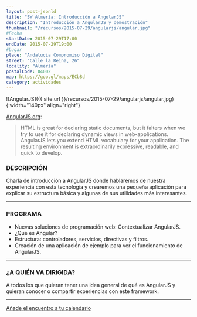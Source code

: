 ```yaml
---
layout: post-jsonld
title: "SW Almería: Introducción a AngularJS"
description: "Introducción a AngularJS y demostración"
thumbnail: "/recursos/2015-07-29/angularjs/angular.jpg"
#Fecha
startDate: 2015-07-29T17:00
endDate: 2015-07-29T19:00
#Lugar
place: "Andalucia Compromiso Digital"
street: "Calle la Reina, 26"
locality: "Almería"
postalCode: 04002
map: https://goo.gl/maps/ECb8d
category: actividades
---
```


![AngularJS]({{ site.url }}/recursos/2015-07-29/angularjs/angular.jpg){:width="140px" align="right"}

[AngularJS.org](https://angularjs.org/):


>HTML is great for declaring static documents, but it falters when we try to use it for declaring dynamic views in web-applications. AngularJS lets you extend HTML vocabulary for your application. The resulting environment is extraordinarily expressive, readable, and quick to develop.



### DESCRIPCIÓN

Charla de introducción a AngularJS donde hablaremos de nuestra experiencia con esta tecnología y crearemos una pequeña aplicación para explicar su estructura básica y algunas de sus utilidades más interesantes. 

---

### PROGRAMA

  - Nuevas soluciones de programación web: Contextualizar AngularJS.
  - ¿Qué es Angular?
  - Estructura: controladores, servicios, directivas y filtros.
  - Creación de una aplicación de ejemplo para ver el funcionamiento de AngularJS.

---

### ¿A QUIÉN VA DIRIGIDA?

A todos los que quieran tener una idea general de qué es AngularJS y quieran conocer o compartir experiencias con este framework.


---

[Añade el encuentro a tu calendario](https://www.google.com/calendar/event?eid=czBtZnM5NjZkNTVrNjBtcDBzdXFiaXZldWMgZW9odWFsNnNydnIybDRvcWExdWpldmFkOXNAZw&ctz=Europe/Madrid)
